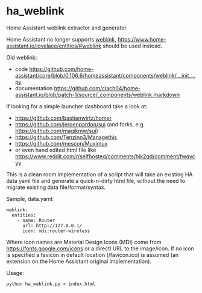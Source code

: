 # ha_weblink

Home Assistant weblink extractor and generator

Home Assistant no longer supports [weblink](https://github.com/home-assistant/core/pull/30834), https://www.home-assistant.io/lovelace/entities/#weblink should be used instead.

Old weblink:

  * code https://github.com/home-assistant/core/blob/0.106.6/homeassistant/components/weblink/__init__.py
  * documentation https://github.com/clach04/home-assistant.io/blob/patch-1/source/_components/weblink.markdown

If looking for a simple launcher dashboard take a look at:

  * https://github.com/bastienwirtz/homer
  * https://github.com/jeroenpardon/sui (and forks, e.g. https://github.com/magikmw/sui)
  * https://github.com/Tenzinn3/Managethis
  * https://github.com/mescon/Muximux
  * or even hand edited html file like https://www.reddit.com/r/selfhosted/comments/hjk2qd/comment/fwqvcyy

This is a clean room implementation of a script that will take an existing HA data yaml file and generate a quick-n-dirty html file, without the need to migrate existing data file/format/syntax.

Sample, data.yaml:

	weblink:
	  entities:
		- name: Router
		  url: http://127.0.0.1/
		  icon: mdi:router-wireless

Where icon names are Material Design Icons (MDI) come from https://fonts.google.com/icons or a directl URL to the image/icon.
If no icon is specified a favicon in default location (/favicon.ico) is assumed (an extension on the Home Assistant original implementation).

Usage:

    python ha_weblink.py > index.html

